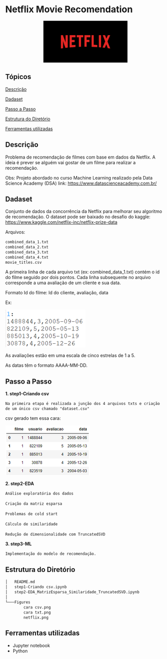 # Netflix Movie Recomendation
<p align="center">
  <img src="Figures/netflix.png">
</p>

## Tópicos 

[Descrição](#Descrição)

[Dadaset](#Dadaset)

[Passo a Passo](#Passo-a-Passo)

[Estrutura do Diretório](#Estrutura-do-Diretório)

[Ferramentas utilizadas](#Ferramentas-utilizadas)


## Descrição

Problema de recomendação de filmes com base em dados da Netflix. A ideia é prever se alguém vai gostar de um filme para realizar a recomendação.

Obs:
Projeto abordado no curso Machine Learning realizado pela Data Science Academy (DSA)
link: https://www.datascienceacademy.com.br/

## Dadaset

Conjunto de dados da concorrência da Netflix para melhorar seu algoritmo de recomendação. 
O dataset pode ser baixado no desafio do kaggle: https://www.kaggle.com/netflix-inc/netflix-prize-data

Arquivos:
```
combined_data_1.txt
combined_data_2.txt
combined_data_3.txt
combined_data_4.txt
movie_titles.csv
```

A primeira linha de cada arquivo txt (ex: combined_data_1.txt) contém o id do filme seguido por dois pontos. 
Cada linha subsequente no arquivo corresponde a uma avaliação de um cliente e sua data.

Formato
Id do filme:
Id do cliente, avaliação, data

Ex:

<img src="Figures/cara txt.png">

As avaliações estão em uma escala de cinco estrelas de 1 a 5.

As datas têm o formato AAAA-MM-DD.

## Passo a Passo

**1. step1-Criando csv**

    Na primeira etapa é realizada a junção dos 4 arquivos txts e criação de um único csv chamado "dataset.csv"

csv gerado tem essa cara:

<img src="Figures/cara csv.png">

**2. step2-EDA**

    Análise exploratória dos dados

    Criação da matriz esparsa

    Problemas de cold start

    Cálculo de similaridade

    Redução de dimensionalidade com TruncatedSVD


**3. step3-ML**

    Implementação do modelo de recomendação.

## Estrutura do Diretório
```
│   README.md
│   step1-Criando csv.ipynb
│   step2-EDA_MatrizEsparsa_Similaridade_TruncatedSVD.ipynb
│
└───Figures
        cara csv.png
        cara txt.png
        netflix.png
```
## Ferramentas utilizadas
* Jupyter notebook
* Python
